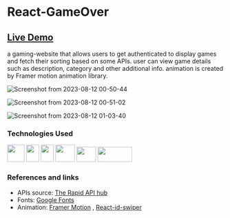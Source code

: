 # React-GameOver

## [Live Demo](https://react-gameover.netlify.app/)


a gaming-website that allows users to get authenticated to display games and fetch their sorting based on some APIs.
user can view game details such as description, category and other additional info.
animation is created by Framer motion animation library.

![Screenshot from 2023-08-12 00-50-44](https://github.com/Rue281/React-GameOver/assets/22898745/06a649a6-8c9e-4a05-8ad1-13ecc0ab8e86)

![Screenshot from 2023-08-12 00-51-02](https://github.com/Rue281/React-GameOver/assets/22898745/8aadf52a-c5c9-4f61-8856-a44cb9f0b13b)

![Screenshot from 2023-08-12 01-03-40](https://github.com/Rue281/React-GameOver/assets/22898745/2f62e0f8-1ddc-4636-8c81-6ffaf9d65aa2)



### Technologies Used


[<img src="https://upload.wikimedia.org/wikipedia/commons/thumb/6/61/HTML5_logo_and_wordmark.svg/1200px-HTML5_logo_and_wordmark.svg.png" width="40" height="40"/>](https://www.w3.org/html/)
[<img src="https://upload.wikimedia.org/wikipedia/commons/thumb/d/d5/CSS3_logo_and_wordmark.svg/1200px-CSS3_logo_and_wordmark.svg.png" width="30" height="40"/>](https://developer.mozilla.org/en-US/docs/Web/CSS)
[<img src="https://upload.wikimedia.org/wikipedia/commons/thumb/d/d4/Javascript-shield.svg/397px-Javascript-shield.svg.png" width="30" height="40"/>](https://developer.mozilla.org/en-US/docs/Web/JavaScript)
[<img src="https://getbootstrap.com/docs/5.3/assets/brand/bootstrap-logo-shadow.png" width="45" height="40"/>](https://getbootstrap.com/)
[<img src="https://banner2.cleanpng.com/20180604/pol/kisspng-react-javascript-angularjs-ionic-atom-5b154be6709500.6532453515281223424611.jpg" width="45" height="35"/>](https://react.dev/)
[<img src="https://w7.pngwing.com/pngs/837/781/png-transparent-framer-logo-tech-companies.png" width="80" height="35"/>](https://www.framer.com/motion/)


### References and links

- APIs source: [The Rapid API hub](https://rapidapi.com/hub)
- Fonts: [Google Fonts](https://fonts.google.com/)
- Animation: [Framer Motion](https://www.framer.com/motion/) , [React-id-swiper](https://react-id-swiper.ashernguyen.site/)
